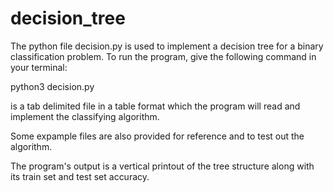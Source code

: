 # decision_tree

The python file decision.py is used to implement a decision tree for a binary classification problem. To run the program, give
the following command in your terminal:

python3 decision.py <filename>

<filename> is a tab delimited file in a table format which the program will read and implement the classifying algorithm.

Some expample files are also provided for reference and to test out the algorithm.

The program's output is a vertical printout of the tree structure along with its train set and test set accuracy.
